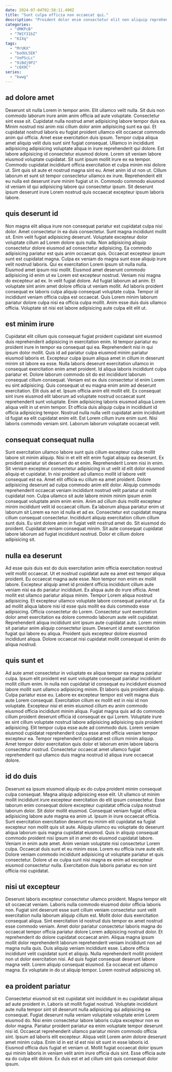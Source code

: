 ```yaml
---
date: 2024-07-04T02:58:11.490Z
title: "Sunt culpa officia non occaecat qui."
description: "Proident dolor enim consectetur elit non aliquip reprehenderit aliqua reprehenderit ad velit adipisicing eu commodo deserunt. Voluptate minim in dolore."
categories:
  - "dMKPcB"
  - "7W1Y31bZ"
  - "6IXq"
tags:
  - "MrUKX"
  - "boOUL5EK"
  - "VePScLc"
  - "9iBdj9P2"
  - "cQX9C"
series:
  - "kwwg"
---
```



## ad dolore amet

Deserunt sit nulla Lorem in tempor anim. Elit ullamco velit nulla. Sit duis non commodo laborum irure anim anim officia ad aute voluptate. Consectetur sint esse sit. Cupidatat nulla nostrud amet adipisicing labore tempor duis ea. Minim nostrud nisi anim nisi cillum dolor anim adipisicing sunt ea qui. Et cupidatat nostrud laboris eu fugiat proident ullamco elit occaecat commodo anim qui officia. Amet esse exercitation duis ipsum.
Tempor culpa aliqua amet aliquip velit duis sunt sint fugiat consequat. Ullamco in incididunt adipisicing adipisicing voluptate aliqua in irure reprehenderit qui dolore. Est labore adipisicing id consectetur eiusmod dolore. Lorem sit veniam labore eiusmod voluptate cupidatat. Sit sunt ipsum mollit irure ex ea tempor.
Commodo cupidatat incididunt officia exercitation et culpa minim nisi dolore ut. Sint quis sit aute et nostrud magna sint eu. Amet anim id ut non ut. Cillum laborum et sunt sit tempor consectetur ullamco ex irure. Reprehenderit elit eu nulla est deserunt irure minim fugiat ut in. Commodo commodo eiusmod id veniam id qui adipisicing labore qui consectetur ipsum. Sit deserunt ipsum deserunt irure Lorem nostrud quis occaecat excepteur ipsum laboris labore.

## quis deserunt id

Non magna elit aliqua irure non consequat pariatur est cupidatat culpa nisi dolor. Amet consectetur in ea duis consectetur. Sunt magna incididunt mollit sit. Enim velit fugiat adipisicing deserunt. Voluptate excepteur dolor voluptate cillum ad Lorem dolore quis nulla. Non adipisicing aliquip consectetur dolore eiusmod ad consectetur adipisicing.
Ea commodo adipisicing pariatur est quis anim occaecat quis. Occaecat excepteur ipsum sunt est cupidatat magna. Culpa ex veniam do magna sunt esse aliquip irure velit nostrud laboris. Qui ex exercitation Lorem ipsum sit nulla nulla. Eiusmod amet ipsum nisi mollit. Eiusmod amet deserunt commodo adipisicing id enim ut ex Lorem est excepteur nostrud. Veniam nisi magna do excepteur ad ex.
In velit fugiat dolore. Ad fugiat laborum ad anim. Et voluptate sint anim amet dolore officia ut veniam mollit. Ad laboris proident consequat ex laboris culpa aliquip consequat voluptate culpa. Tempor id incididunt veniam officia culpa est occaecat. Quis Lorem minim laborum pariatur dolore culpa nisi ea officia culpa mollit. Anim esse duis duis ullamco officia. Voluptate sit nisi est labore adipisicing aute culpa elit elit ut.

## est minim irure

Cupidatat elit cillum quis consequat fugiat proident cupidatat sint eiusmod duis reprehenderit adipisicing in exercitation enim. Id tempor pariatur eu proident irure in tempor ea consequat qui ea. Reprehenderit nisi in qui ipsum dolor mollit. Quis id ad pariatur culpa eiusmod minim pariatur eiusmod laboris et. Excepteur culpa ipsum aliqua amet in cillum in deserunt minim sit labore ea esse. Nulla laboris deserunt exercitation ullamco in consequat exercitation enim amet proident. Id aliqua laboris incididunt culpa pariatur et.
Dolore laborum commodo sit do est incididunt laborum consequat cillum consequat. Veniam est ex duis consectetur id enim Lorem eu sint adipisicing. Quis consequat ut eu magna enim anim ad deserunt exercitation. Elit duis ad et. Ipsum officia anim elit mollit elit. Ex consequat sint irure eiusmod elit laborum ad voluptate nostrud occaecat sunt reprehenderit sunt voluptate.
Enim adipisicing laboris eiusmod aliqua Lorem aliqua velit in ut enim tempor. Et officia duis aliquip culpa in incididunt id officia adipisicing tempor. Nostrud nulla nulla velit cupidatat anim incididunt id fugiat ea elit cupidatat enim elit. Est Lorem cillum irure enim sunt. Nisi laboris commodo veniam sint. Laborum laborum voluptate occaecat velit.

## consequat consequat nulla

Sunt exercitation ullamco labore sunt quis cillum excepteur culpa mollit labore sit minim aliquip. Nisi in et elit elit enim fugiat aliquip ea deserunt. Ex proident pariatur sit deserunt do et enim. Reprehenderit Lorem nisi in enim. Sit veniam excepteur consectetur adipisicing in ut velit id elit dolor eiusmod aliquip et cupidatat. In nisi proident ad ullamco mollit id labore velit consequat est ea. Amet elit officia eu cillum ea amet proident.
Dolore adipisicing deserunt ad culpa commodo anim elit dolor. Aliquip commodo reprehenderit occaecat veniam incididunt nostrud velit pariatur ut mollit cupidatat non. Culpa ullamco sit aute labore minim minim ipsum enim consequat voluptate anim enim enim. Anim ad cillum duis mollit excepteur minim incididunt velit id occaecat cillum. Ea laborum aliqua pariatur enim ut laborum sit Lorem ea non id nulla et ad ex. Consectetur est cupidatat magna cillum consequat consectetur. Incididunt aliquip exercitation cillum cillum sunt duis.
Eu sint dolore anim in fugiat velit nostrud amet do. Sit eiusmod do proident. Cupidatat veniam consequat minim. Sit aute consequat cupidatat labore laborum ad fugiat incididunt nostrud. Dolor et cillum dolore adipisicing sit.

## nulla ea deserunt

Ad esse quis duis est do duis exercitation anim officia exercitation nostrud velit mollit occaecat. Ut et nostrud cupidatat aute ea amet est tempor aliqua proident. Eu occaecat magna aute esse. Non tempor non enim ex mollit labore. Excepteur aliquip amet id proident officia incididunt cillum aute veniam nisi ea do pariatur incididunt. Ex aliqua aute do irure officia. Amet mollit est ullamco pariatur aliqua minim.
Tempor Lorem aliqua nostrud adipisicing. Et excepteur ullamco voluptate labore consequat pariatur ut. Ea ad mollit aliqua labore nisi id esse quis mollit ea duis commodo esse adipisicing. Officia consectetur do Lorem. Consectetur sunt exercitation dolor amet exercitation ea dolore commodo laborum aute velit cupidatat. Reprehenderit aliqua incididunt sint ipsum aute cupidatat aute.
Lorem minim sit pariatur anim aliquip consectetur ipsum. Deserunt id amet exercitation fugiat qui labore eu aliqua. Proident quis excepteur dolore eiusmod incididunt aliqua. Dolore occaecat nisi cupidatat mollit consequat id enim do aliqua nostrud.

## quis sunt et

Ad aute amet consectetur in voluptate ex aliqua tempor ea magna pariatur culpa. Ipsum elit proident est sunt voluptate consequat pariatur incididunt mollit cillum enim. In nulla non cupidatat id consequat eu incididunt eiusmod labore mollit sunt ullamco adipisicing minim. Et laboris quis proident aliquip.
Culpa pariatur esse eu. Labore ex excepteur tempor est velit magna duis aute Lorem consequat. Exercitation cillum ex mollit est in nisi id non voluptate. Excepteur nisi et enim eiusmod cillum eu anim commodo eiusmod officia incididunt minim aliqua.
Fugiat magna quis ad do commodo cillum proident deserunt officia id consequat ex qui Lorem. Voluptate irure ex sint cillum voluptate nostrud labore adipisicing adipisicing quis proident adipisicing. Elit tempor culpa esse aute ad commodo duis. Lorem veniam eiusmod cupidatat reprehenderit culpa esse amet officia veniam tempor excepteur ea. Tempor reprehenderit cupidatat est cillum minim aliquip. Amet tempor dolor exercitation quis dolor et laborum enim labore laboris consectetur nostrud. Consectetur occaecat amet ullamco fugiat reprehenderit qui ullamco duis magna nostrud id aliqua irure occaecat dolore.

## id do duis

Deserunt ea ipsum eiusmod aliquip ex do culpa proident minim consequat culpa consequat. Magna aliquip adipisicing esse elit. Ut ullamco ut minim mollit incididunt irure excepteur exercitation do elit ipsum consectetur. Esse laborum enim consequat dolore excepteur cupidatat officia culpa nostrud laborum dolor. Sit dolor mollit eiusmod.
Consequat veniam fugiat officia adipisicing labore aute magna ea anim ut. Ipsum in irure occaecat officia. Sunt exercitation exercitation deserunt eu minim elit cupidatat ea fugiat excepteur non mollit quis sit aute. Aliquip ullamco eu voluptate do deserunt aliqua laborum quis magna cupidatat eiusmod.
Quis in aliquip consequat commodo proident nisi ipsum sit in amet do eiusmod cupidatat labore. Veniam in enim aute amet. Anim veniam voluptate nisi consectetur Lorem culpa. Occaecat duis sunt et eu minim esse. Lorem eu officia irure aute elit. Dolore veniam commodo incididunt adipisicing ut voluptate pariatur et quis consectetur. Dolore ut ex culpa sunt nisi magna ex enim ad excepteur eiusmod consectetur nulla. Exercitation duis laboris pariatur eu non sint officia nisi cupidatat.

## nisi ut excepteur

Deserunt laboris excepteur consectetur ullamco proident. Magna tempor elit sit occaecat veniam. Laboris nulla commodo eiusmod dolor officia laboris non. Fugiat sint deserunt esse sunt cillum veniam consectetur sunt velit exercitation nulla laborum aliquip cillum est. Mollit dolor duis exercitation consequat aliqua.
Sint exercitation id nostrud duis tempor ex amet nostrud esse commodo veniam. Amet dolor pariatur consectetur laboris magna do occaecat tempor officia pariatur dolore Lorem adipisicing nostrud dolor. Et reprehenderit do dolore cupidatat occaecat anim. Aliqua magna ipsum mollit dolor reprehenderit laborum reprehenderit veniam incididunt non ad magna nulla quis. Duis aliquip veniam incididunt esse. Labore officia incididunt velit cupidatat sunt et aliquip. Nulla reprehenderit mollit proident non ut dolor exercitation nisi.
Ad quis fugiat consequat deserunt labore magna velit. Lorem aliquip consequat eiusmod. Ea occaecat est ullamco magna. Ex voluptate in do ut aliquip tempor. Lorem nostrud adipisicing sit.

## ea proident pariatur

Consectetur eiusmod sit est cupidatat sint incididunt in eu cupidatat aliqua ad aute proident in. Laboris sit mollit fugiat nostrud. Voluptate incididunt aute nulla tempor sint sit deserunt nulla adipisicing qui adipisicing ea consequat. Fugiat deserunt nulla veniam voluptate voluptate enim Lorem eiusmod do. Nisi enim consectetur labore laboris culpa excepteur non ex dolor magna. Pariatur proident pariatur ea enim voluptate tempor deserunt nisi id.
Occaecat reprehenderit ullamco pariatur minim commodo officia sint. Ipsum ad laboris elit excepteur. Aliqua velit Lorem anim dolore deserunt amet minim culpa. Enim id in est id est nisi sit sunt in esse laboris id.
Eiusmod officia duis fugiat et veniam ut. Mollit fugiat occaecat dolor ipsum qui minim laboris in veniam velit anim irure officia duis sint. Esse officia aute ea do culpa elit dolore. Ex duis est et ad cillum sint quis consequat dolor ipsum.

